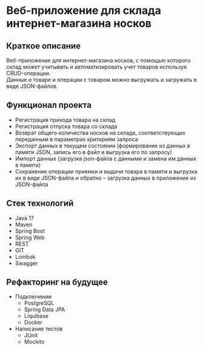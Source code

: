 # Веб-приложение для склада интернет-магазина носков

## Краткое описание
Веб-приложение для интернет-магазина носков, с помощью которого склад может учитывать и автоматизировать учет товаров используя CRUD-операции.  
Данные о товаре и операции с товаром можно выгружать и загружать в виде JSON-файлов.

## Функционал проекта
- Регистрация прихода товара на склад
- Регистрация отпуска товара со склада
- Возврат общего количества носков на складе, соответствующих переданным в параметрах критериям запроса
- Экспорт данных в текущем состоянии (формирование из данных в памяти JSON, запись его в файл и выгрузка его по запросу)
- Импорт данных (загрузка json-файла с данными и замена им данных в памяти)
- Сохранение операции приемки и выдачи товара в памяти и выгрузка их в виде JSON-файла и обратно – загрузка данных в приложение из JSON-файла

## Стек технологий
- Java 17
- Maven
- Spring Boot
- Spring Web
- REST
- GIT
- Lombok
- Swagger

## Рефакторинг на будущее
- Подключение
    - PostgreSQL
    - Spring Data JPA
    - Liquibase
    - Docker
- Написание тестов
    - JUnit
    - Mockito